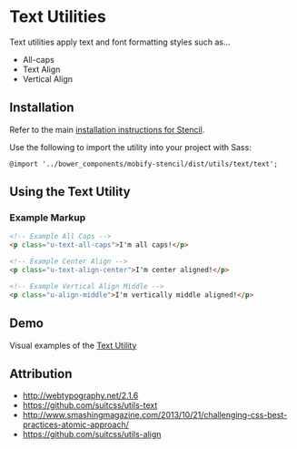 # Text Utilities

Text utilities apply text and font formatting styles such as...

- All-caps
- Text Align
- Vertical Align


## Installation

Refer to the main [installation instructions for Stencil](https://github.com/mobify/stencil#installation).

Use the following to import the utility into your project with Sass:

```
@import '../bower_components/mobify-stencil/dist/utils/text/text';
```


## Using the Text Utility


### Example Markup

```html
<!-- Example All Caps -->
<p class="u-text-all-caps">I'm all caps!</p>

<!-- Example Center Align -->
<p class="u-text-align-center">I'm center aligned!</p>

<!-- Example Vertical Align Middle -->
<p class="u-align-middle">I'm vertically middle aligned!</p>
```


## Demo

Visual examples of the [Text Utility](https://mobify.github.io/stencil/visual/utils/text/index.html)


## Attribution

- http://webtypography.net/2.1.6
- https://github.com/suitcss/utils-text
- http://www.smashingmagazine.com/2013/10/21/challenging-css-best-practices-atomic-approach/
- https://github.com/suitcss/utils-align
